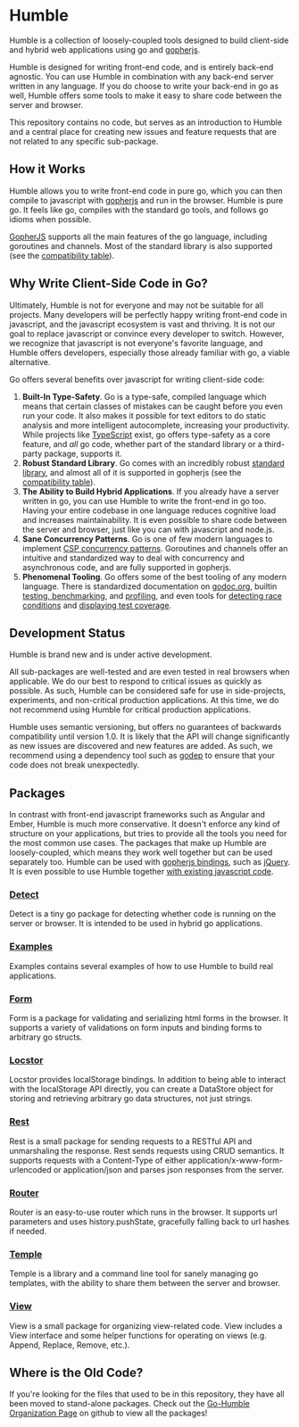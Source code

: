Humble
======

Humble is a collection of loosely-coupled tools designed to build client-side
and hybrid web applications using go and
[gopherjs](https://github.com/gopherjs/gopherjs).

Humble is designed for writing front-end code, and is entirely back-end
agnostic. You can use Humble in combination with any back-end server written in
any language. If you do choose to write your back-end in go as well, Humble
offers some tools to make it easy to share code between the server and browser.

This repository contains no code, but serves as an introduction to Humble and a
central place for creating new issues and feature requests that are not related
to any specific sub-package.

How it Works
------------

Humble allows you to write front-end code in pure go, which you can then
compile to javascript with [gopherjs](https://github.com/gopherjs/gopherjs) and
run in the browser. Humble is pure go. It feels like go, compiles with the
standard go tools, and follows go idioms when possible.

[GopherJS](https://github.com/gopherjs/gopherjs) supports all the main features
of the go language, including goroutines and channels. Most of the standard
library is also supported (see the
[compatibility table](https://github.com/gopherjs/gopherjs/blob/master/doc/packages.md)).


Why Write Client-Side Code in Go?
---------------------------------

Ultimately, Humble is not for everyone and may not be suitable for all projects.
Many developers will be perfectly happy writing front-end code in javascript,
and the javascript ecosystem is vast and thriving. It is not our goal to replace
javascript or convince every developer to switch. However, we recognize that
javascript is not everyone's favorite language, and Humble offers developers,
especially those already familiar with go, a viable alternative.

Go offers several benefits over javascript for writing client-side code:

1. **Built-In Type-Safety**. Go is a type-safe, compiled language which means
   that certain classes of mistakes can be caught before you even run your code.
   It also makes it possible for text editors to do static analysis and more
   intelligent autocomplete, increasing your productivity. While projects like
   [TypeScript](http://www.typescriptlang.org/) exist, go offers type-safety as
   a core feature, and *all* go code, whether part of the standard library or a
   third-party package, supports it.
2. **Robust Standard Library**. Go comes with an incredibly robust
   [standard library](https://golang.org/pkg/), and almost all of it is
   supported in gopherjs (see
   the [compatibility table](https://github.com/gopherjs/gopherjs/blob/master/doc/packages.md)).
3. **The Ability to Build Hybrid Applications**. If you already have a server
   written in go, you can use Humble to write the front-end in go too. Having
   your entire codebase in one language reduces cognitive load and increases
   maintainability. It is even possible to share code between the server and
   browser, just like you can with javascript and node.js.
4. **Sane Concurrency Patterns**. Go is one of few modern languages to implement
   [CSP concurrency patterns](https://en.wikipedia.org/wiki/Communicating_sequential_processes).
   Goroutines and channels offer an intuitive and standardized way to deal with
   concurrency and asynchronous code, and are fully supported in gopherjs.
5. **Phenomenal Tooling**. Go offers some of the best tooling of any modern
   language. There is standardized documentation on
   [godoc.org](http://godoc.org/), builtin
   [testing, benchmarking](http://golang.org/pkg/testing/), and
   [profiling](http://blog.golang.org/profiling-go-programs), and even tools for
   [detecting race conditions](http://blog.golang.org/race-detector) and
   [displaying test coverage](https://blog.golang.org/cover).


Development Status
------------------

Humble is brand new and is under active development.

All sub-packages are well-tested and are even tested in real browsers when
applicable. We do our best to respond to critical issues as quickly as possible.
As such, Humble can be considered safe for use in side-projects, experiments,
and non-critical production applications. At this time, we do not recommend
using Humble for critical production applications.

Humble uses semantic versioning, but offers no guarantees of backwards
compatibility until version 1.0. It is likely that the API will change
significantly as new issues are discovered and new features are added. As such,
we recommend using a dependency tool such as
[godep](https://github.com/tools/godep) to ensure that your code does not break
unexpectedly.


Packages
--------

In contrast with front-end javascript frameworks such as Angular and Ember,
Humble is much more conservative. It doesn't enforce any kind of structure on
your applications, but tries to provide all the tools you need for the most
common use cases. The packages that make up Humble are loosely-coupled, which
means they work well together but can be used separately too. Humble can be
used with [gopherjs bindings](https://github.com/gopherjs/gopherjs/wiki/bindings),
such as [jQuery](https://github.com/gopherjs/jquery). It is even possible to
use Humble together
[with existing javascript code](https://github.com/gopherjs/gopherjs#interacting-with-the-dom).

### [Detect](https://github.com/go-humble/detect)

Detect is a tiny go package for detecting whether code is running on the server
or browser. It is intended to be used in hybrid go applications.

### [Examples](https://github.com/go-humble/examples)

Examples contains several examples of how to use Humble to build real
applications.

### [Form](https://github.com/go-humble/form)

Form is a package for validating and serializing html forms in the browser. It
supports a variety of validations on form inputs and binding forms to arbitrary
go structs.

### [Locstor](https://github.com/go-humble/locstor)

Locstor provides localStorage bindings. In addition to being able to interact
with the localStorage API directly, you can create a DataStore object for
storing and retrieving arbitrary go data structures, not just strings.

### [Rest](https://github.com/go-humble/rest)

Rest is a small package for sending requests to a RESTful API and unmarshaling
the response. Rest sends requests using CRUD semantics. It supports requests
with a Content-Type of either application/x-www-form-urlencoded or
application/json and parses json responses from the server.

### [Router](https://github.com/go-humble/router)

Router is an easy-to-use router which runs in the browser. It supports url
parameters and uses history.pushState, gracefully falling back to url hashes
if needed.

### [Temple](https://github.com/go-humble/temple)

Temple is a library and a command line tool for sanely managing go templates,
with the ability to share them between the server and browser.

### [View](https://github.com/go-humble/view)

View is a small package for organizing view-related code. View includes a View
interface and some helper functions for operating on views (e.g. Append,
Replace, Remove, etc.).


Where is the Old Code?
----------------------

If you're looking for the files that used to be in this repository, they have
all been moved to stand-alone packages. Check out the
[Go-Humble Organization Page](https://github.com/go-humble) on github to view
all the packages!
